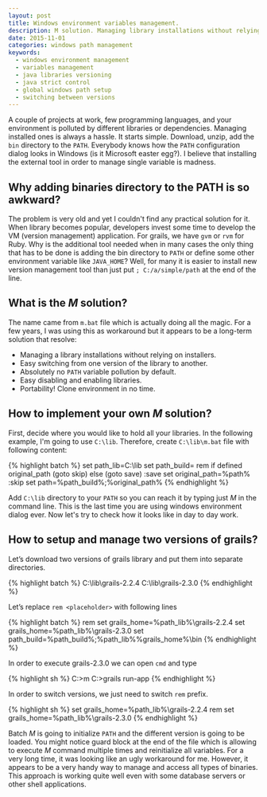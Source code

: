 ```yaml
---
layout: post
title: Windows environment variables management.
description: M solution. Managing library installations without relying on installers. Easy switching from one version of library to another.
date: 2015-11-01
categories: windows path management
keywords:
  - windows environment management
  - variables management
  - java libraries versioning
  - java strict control
  - global windows path setup
  - switching between versions
---
```


A couple of projects at work, few programming languages, and your environment is polluted by different libraries or dependencies. Managing installed ones is always a hassle. It starts simple. Download, unzip, add the `bin` directory to the `PATH`. Everybody knows how the `PATH` configuration dialog looks in Windows (is it Microsoft easter egg?). I believe that installing the external tool in order to manage single variable is madness.

## Why adding binaries directory to the PATH is so awkward?

The problem is very old and yet I couldn't find any practical solution for it. When library becomes popular, developers invest some time to develop the VM (version management) application. For grails, we have `gvm` or `rvm` for Ruby. Why is the additional tool needed when in many cases the only thing that has to be done is adding the bin directory to `PATH` or define some other environment variable like `JAVA_HOME`? Well, for many it is easier to install new version management tool than just put `; C:/a/simple/path` at the end of the line.

## What is the *M* solution?

The name came from `m.bat` file which is actually doing all the magic. For a few years, I was using this as workaround but it appears to be a long-term solution that resolve:

- Managing a library installations without relying on installers.
- Easy switching from one version of the library to another.
- Absolutely no `PATH` variable pollution by default.
- Easy disabling and enabling libraries.
- Portability! Clone environment in no time.

## How to implement your own *M* solution?

First, decide where you would like to hold all your libraries. In the following example, I'm going to use `C:\lib`. Therefore, create `C:\lib\m.bat` file with following content:

{% highlight batch %}
set path_lib=C:\lib
set path_build=
rem <placeholder>
if defined original_path (goto skip) else (goto save)
:save
set original_path=%path%
:skip
set path=%path_build%;%original_path%
{% endhighlight %}

Add `C:\lib` directory to your `PATH` so you can reach it by typing just *M* in the command line. This is the last time you are using windows environment dialog ever. Now let's try to check how it looks like in day to day work. 

## How to setup and manage two versions of grails?

Let’s download two versions of grails library and put them into separate directories.

{% highlight batch %}
C:\lib\grails-2.2.4
C:\lib\grails-2.3.0
{% endhighlight %}

Let’s replace `rem <placeholder>` with following lines

{% highlight batch %}
rem set grails_home=%path_lib%\grails-2.2.4
set grails_home=%path_lib%\grails-2.3.0
set path_build=%path_build%;%path_lib%\%grails_home%\bin
{% endhighlight %}

In order to execute grails-2.3.0 we can open `cmd` and type

{% highlight sh %}
C:\>m
C:\>grails run-app
{% endhighlight %}

In order to switch versions, we just need to switch `rem` prefix.

{% highlight sh %}
set grails_home=%path_lib%\grails-2.2.4
rem set grails_home=%path_lib%\grails-2.3.0
{% endhighlight %}

Batch *M* is going to initialize `PATH` and the different version is going to be loaded. You might notice guard block at the end of the file which is allowing to execute *M* command multiple times and reinitialize all variables. For a very long time, it was looking like an ugly workaround for me. However, it appears to be a very handy way to manage and access all types of binaries. This approach is working quite well even with some database servers or other shell applications.